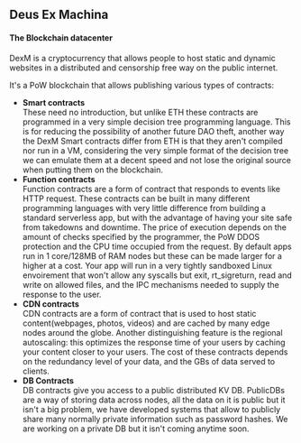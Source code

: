## Deus Ex Machina
#### The Blockchain datacenter
DexM is a cryptocurrency that allows people to host static and dynamic websites in a distributed and censorship free way on the public
internet.

It's a PoW blockchain that allows publishing various types of contracts:
- **Smart contracts**   
These need no introduction, but unlike ETH these contracts are programmed in a very simple decision tree
programming language. This is for reducing the possibility of another future DAO theft, another way the DexM Smart
contracts differ from ETH is that they aren't compiled nor run in a VM, considering the very simple format of the decision
tree we can emulate them at a decent speed and not lose the original source when putting them on the blockchain.
- **Function contracts**   
Function contracts are a form of contract that responds to events like HTTP request. These contracts can be built in many
different programming languages with very little difference from building a standard serverless app, but with the advantage 
of having your site safe from takedowns and downtime. The price of execution depends on the amount of checks specified by the 
programmer, the PoW DDOS protection and the CPU time occupied from the request. By default apps run in 1 core/128MB of RAM nodes
but these can be made larger for a higher at a cost. Your app will run in a very tightly sandboxed Linux envoirement that won't allow any
syscalls but exit, rt_sigreturn, read and write on allowed files, and the IPC mechanisms needed to supply the response to the user.
- **CDN contracts**   
CDN contracts are a form of contract that is used to host static content(webpages, photos, videos) and are cached by many edge nodes around the globe.
Another distinguishing feature is the regional autoscaling: this optimizes the response time of your users by caching your content closer to 
your users. The cost of these contracts depends on the redundancy level of your data, and the GBs of data served to clients.
- **DB Contracts**   
DB contracts give you access to a public distributed KV DB. PublicDBs are a way of storing data across nodes, all the data on it is public but it isn't 
a big problem, we have developed systems that allow to publicly share many normally private information such as password hashes. We are working on a private
DB but it isn't coming anytime soon.